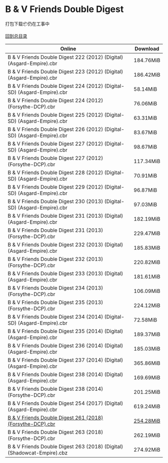 # B & V Friends Double Digest

打包下载📦仍在工事中

[回到总目录](/Catalogs.md)







Online | Download
--- | ---
B & V Friends Double Digest 222 (2012) (Digital) (Asgard-Empire).cbr | 184.76MiB
B & V Friends Double Digest 223 (2012) (Digital) (Asgard-Empire).cbr | 186.42MiB
B & V Friends Double Digest 224 (2012) (Digital-SD) (Asgard-Empire).cbr | 58.14MiB
B & V Friends Double Digest 224 (2012) (Forsythe-DCP).cbr | 76.06MiB
B & V Friends Double Digest 225 (2012) (Digital-SD) (Asgard-Empire).cbr | 63.31MiB
B & V Friends Double Digest 226 (2012) (Digital-SD) (Asgard-Empire).cbr | 83.67MiB
B & V Friends Double Digest 227 (2012) (Digital-SD) (Asgard-Empire).cbr | 98.67MiB
B & V Friends Double Digest 227 (2012) (Forsythe-DCP).cbr | 117.34MiB
B & V Friends Double Digest 228 (2012) (Digital-SD) (Asgard-Empire).cbr | 70.91MiB
B & V Friends Double Digest 229 (2012) (Digital-SD) (Asgard-Empire).cbr | 96.87MiB
B & V Friends Double Digest 230 (2013) (Digital-SD) (Asgard-Empire).cbr | 97.03MiB
B & V Friends Double Digest 231 (2013) (Digital) (Asgard-Empire).cbr | 182.19MiB
B & V Friends Double Digest 231 (2013) (Forsythe-DCP).cbr | 229.47MiB
B & V Friends Double Digest 232 (2013) (Digital) (Asgard-Empire).cbr | 185.83MiB
B & V Friends Double Digest 232 (2013) (Forsythe-DCP).cbr | 220.82MiB
B & V Friends Double Digest 233 (2013) (Digital) (Asgard-Empire).cbr | 181.61MiB
B & V Friends Double Digest 234 (2013) (Forsythe-DCP).cbr | 106.09MiB
B & V Friends Double Digest 235 (2013) (Forsythe-DCP).cbr | 224.12MiB
B & V Friends Double Digest 234 (2014) (Digital-SD) (Asgard-Empire).cbr | 72.58MiB
B & V Friends Double Digest 235 (2014) (Digital) (Asgard-Empire).cbr | 189.37MiB
B & V Friends Double Digest 236 (2014) (Digital) (Asgard-Empire).cbr | 185.03MiB
B & V Friends Double Digest 237 (2014) (Digital) (Asgard-Empire).cbr | 365.86MiB
B & V Friends Double Digest 238 (2014) (Digital) (Asgard-Empire).cbr | 169.69MiB
B & V Friends Double Digest 238 (2014) (Forsythe-DCP).cbr | 201.25MiB
B & V Friends Double Digest 254 (2017) (Digital) (Asgard-Empire).cbr | 619.24MiB
[B & V Friends Double Digest 261 (2018) (Forsythe-DCP).cbr](https://github.com/alicewish/markdown/blob/master/comic/B-V-Friends-Double-Digest-261-2018-Forsythe-DCP-cbr.md) | [254.28MiB](https://pan.baidu.com/s/143sZvWMYE0fkNyEAp6hdMQ#list/path=%2F0-Day%20Week%20of%202018%20Q2%2F0-Day%20Week%20of%202018.05.09%2F%E3%82%BB%E3%82%AD%E3%82%AD%E3%82%A8%E3%82%BB%E3%82%BB%E3%82%B1%E3%82%AA%E3%82%B9%E3%82%B5%E3%82%AB%E3%82%A4%E3%82%A4%E3%82%AF%E3%82%AD%E3%82%BF%E3%82%BD%E3%82%B1%E3%82%B7%E3%82%BF%E3%82%AB%E3%82%AF%E3%82%B7%E3%82%B7%E3%82%B7%E3%82%A4%E3%82%AD%E3%82%A4%E3%82%B7%E3%82%BB%E3%82%AA%E3%82%B7&parentPath=%2F0-Day%20Week%20of%202018%20Q2)
B & V Friends Double Digest 263 (2018) (Forsythe-DCP).cbr | 262.19MiB
B & V Friends Double Digest 263 (2018) (Digital) (Shadowcat-Empire).cbz | 274.92MiB